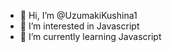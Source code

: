 - 👋 Hi, I’m @UzumakiKushina1
- 👀 I’m interested in Javascript
- 🌱 I’m currently learning Javascript 

<!---
UzumakiKushina1/UzumakiKushina1 is a ✨ special ✨ repository because its `README.md` (this file) appears on your GitHub profile.
You can click the Preview link to take a look at your changes.
--->
